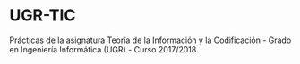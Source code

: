 # UGR-TIC

Prácticas de la asignatura Teoría de la Información y la Codificación - Grado en Ingeniería Informática (UGR) - Curso 2017/2018
